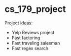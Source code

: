# cs_179_project


Project ideas:

  + Yelp Reviews project
  + Fast factoring
  + Fast traveling salesman
  + Fast regex search

